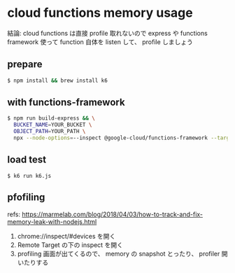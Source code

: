 # cloud functions memory usage

結論: cloud functions は直接 profile 取れないので express や functions framework 使って function 自体を listen して、 profile しましょう

## prepare

```sh
$ npm install && brew install k6
```

## with functions-framework

```sh
$ npm run build-express && \
  BUCKET_NAME=YOUR_BUCKET \
  OBJECT_PATH=YOUR_PATH \
  npx --node-options=--inspect @google-cloud/functions-framework --target=x --port=3000
```

## load test

```
$ k6 run k6.js
```

## pfofiling

refs: https://marmelab.com/blog/2018/04/03/how-to-track-and-fix-memory-leak-with-nodejs.html

1. chrome://inspect/#devices を開く
2. Remote Target の下の inspect を開く
3. profiling 画面が出てくるので、 memory の snapshot とったり、 profiler 開いたりする
